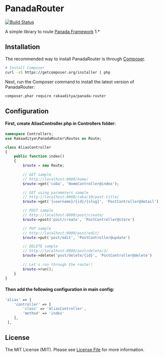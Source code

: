 # PanadaRouter
[![Build Status](https://travis-ci.org/rakaaditya/panada-router.svg?branch=master)](https://travis-ci.org/rakaaditya/panada-router)

A simple library to route [Panada Framework](http://panadaframework.com/) 1.*

## Installation

The recommended way to install PanadaRouter is through
[Composer](http://getcomposer.org).

```bash
# Install Composer
curl -sS https://getcomposer.org/installer | php
```

Next, run the Composer command to install the latest version of PanadaRouter:

```bash
composer.phar require rakaaditya/panada-router
```
## Configuration

#### First, create AliasController.php in Controllers folder:

```php
namespace Controllers;
use Rakaaditya\PanadaRouter\Routes as Route;

class AliasController
{
    public function index()
    {
        $route = new Route;
        
        // GET sample
        // http://localhost:8000/home/
        $route->get('coba', 'HomeController@index');

        // GET using parameters sample
        // http://localhost:8000/raka/10/post-title/
        $route->get('{username}/{id}/{slug}', 'PostController@detail');

        // POST sample
        // http://localhost:8000/post/create/
        $route->post('post/create', 'PostController@store')

        // PUT sample
        // http://localhost:8000/post/edit/
        $route->put('post/edit', 'PostController@update')

        // DELETE sample
        // http://localhost:8000/post/delete/2/
        $route->delete('post/delete/{id}', 'PostController@delete')
        
        // Let's run through the route!!
        $route->run();
    }
}

```

#### Then add the following configuration in main config:
```php
'alias' => [
    'controller' => [
        'class' => 'AliasController',
        'method' => 'index'
    ],
 ],
```
## License
The MIT License (MIT). Please see [License File](LICENSE.md) for more information.